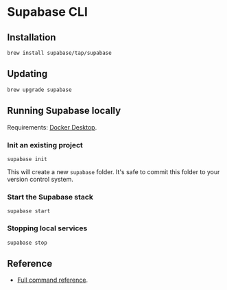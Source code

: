 # Supabase CLI

## Installation

```shell
brew install supabase/tap/supabase
```


## Updating

```shell
brew upgrade supabase
```


## Running Supabase locally

Requirements: [Docker Desktop](https://docs.docker.com/desktop).

### Init an existing project
```shell
supabase init
```

This will create a new `supabase` folder. It's safe to commit this folder to your version control system.

### Start the Supabase stack
```shell
supabase start
```

### Stopping local services
```shell
supabase stop
```


## Reference

- [Full command reference](https://supabase.com/docs/guides/cli/getting-started#full-command-reference).
